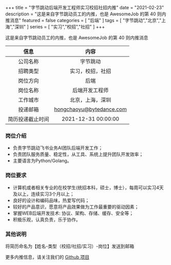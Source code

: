 +++
title = "字节跳动后端开发工程师实习校招社招内推"
date = "2021-02-23"
description = "这是来自字节跳动员工的内推，也是 AwesomeJob 的第 40 则内推消息"
featured = false
categories = [
    "后端"
]
tags = [
    "字节跳动","北京","上海","深圳"
]
series = [
    "实习","校招","社招"
]
+++

这是来自字节跳动员工的内推，也是 AwesomeJob 的第 40 则内推消息
<!--more-->

| 信息 | 内容 |
| :-----:| :----: |
| 公司名称 | 字节跳动 |
| 招聘类型 | 实习，校招，社招 |
| 岗位方向 | 后端 |
| 岗位名称 | 后端开发工程师 |
| 工作城市 | 北京，上海，深圳 |
| 投递邮箱 | hongchaoyu@bytedance.com |
| 简历投递截止时间 | 2021-12-31 00:00:00 |

### 岗位介绍

- 负责字节跳动飞书业务AI团队后端开发工作；
- 负责团队服务质量、稳定性，从工具、系统上提升团队开发效率；
- 主要语言为Python/Golang。

### 岗位要求

- 计算机或者相关专业的在校学生(统招本科，硕士，博士），每周可以实习4天及以上，连续实习3个月以上；
- 良好的设计和编码品味，热爱写代码；
- 较好的产品意识，愿意将产品效果做为工作最重要的驱动因素；
- 掌握WEB后端开发技术: 协议、架构、存储、缓存、安全等；
- 积极乐观，认真负责，乐于协作。

### 其他说明

将简历命名为【姓名-类型（校招/社招/实习）-岗位】发送到邮箱

更多内推信息，请关注我们的 [Github 项目](https://github.com/Dikea/AwesomeJob)

